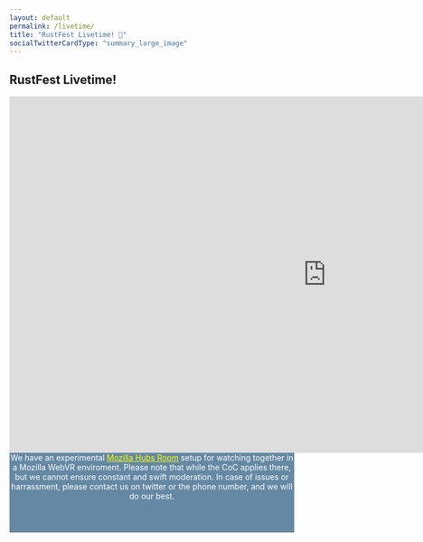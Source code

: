 ```yaml
---
layout: default
permalink: /livetime/
title: "RustFest Livetime! 🎦"
socialTwitterCardType: "summary_large_image"
---
```


<style>
.popout {
  padding-bottom: 0;
}

.popout~div {
  background: #6589a4;
  color: white;
}
.popout~div a {
  color: yellow;
}

.popout~div p {
  max-width: 48em;
  margin: auto;
  padding-bottom: 1em;
}

.popout~div:last-of-type {
  padding-bottom: 3em;
}
</style>

<div class='popout'>
  <section>
    <h1>RustFest Livetime!</h1>
  </section>
</div>

<div style="text-align: center;">
<iframe width="1120" height="630" src="https://www.youtube-nocookie.com/embed/olMMEQfO0Vw" frameborder="0" allow="accelerometer; autoplay; encrypted-media; gyroscope; picture-in-picture" allowfullscreen></iframe>


<p>We have an experimental <a href="https://hubs.mozilla.com/xziCEhN/rustfest-livestream/">Mozilla Hubs Room</a> setup for watching together in a Mozilla WebVR enviroment. Please note that while the CoC applies there, but we cannot ensure constant and swift moderation. In case of issues or harrassment, please contact us on twitter or the phone number, and we will do our best.</p>

</div>


<!--
<div>

<p>If you enjoy the stream, consider a <a href="https://ti.to/asquera-event-ug/rustfest-rome-2018/">Diversity Fund donation</a>. They will be used to fund people coming to the next conference!</p>


<p>Videos will be released soon after the conference.</p>

<p>Thank you to <a href="https://www.rrbone.net/">RRBone</a> and <a href="https://c3voc.de/">the C3VOC</a> for making this happen!</p>
</div>
-->
